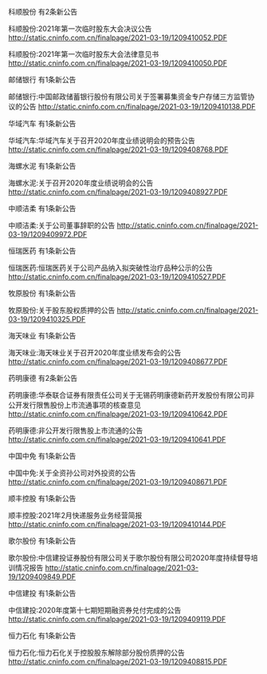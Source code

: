 科顺股份 有2条新公告 

科顺股份:2021年第一次临时股东大会决议公告 http://static.cninfo.com.cn/finalpage/2021-03-19/1209410052.PDF 

科顺股份:2021年第一次临时股东大会法律意见书 http://static.cninfo.com.cn/finalpage/2021-03-19/1209410050.PDF 

邮储银行 有1条新公告 

邮储银行:中国邮政储蓄银行股份有限公司关于签署募集资金专户存储三方监管协议的公告 http://static.cninfo.com.cn/finalpage/2021-03-19/1209410138.PDF 

华域汽车 有1条新公告 

华域汽车:华域汽车关于召开2020年度业绩说明会的预告公告 http://static.cninfo.com.cn/finalpage/2021-03-19/1209408768.PDF 

海螺水泥 有1条新公告 

海螺水泥:关于召开2020年度业绩说明会的公告 http://static.cninfo.com.cn/finalpage/2021-03-19/1209408927.PDF 

中顺洁柔 有1条新公告 

中顺洁柔:关于公司董事辞职的公告 http://static.cninfo.com.cn/finalpage/2021-03-19/1209409972.PDF 

恒瑞医药 有1条新公告 

恒瑞医药:恒瑞医药关于公司产品纳入拟突破性治疗品种公示的公告 http://static.cninfo.com.cn/finalpage/2021-03-19/1209410527.PDF 

牧原股份 有1条新公告 

牧原股份:关于股东股权质押的公告 http://static.cninfo.com.cn/finalpage/2021-03-19/1209410325.PDF 

海天味业 有1条新公告 

海天味业:海天味业关于召开2020年度业绩发布会的公告 http://static.cninfo.com.cn/finalpage/2021-03-19/1209408677.PDF 

药明康德 有2条新公告 

药明康德:华泰联合证券有限责任公司关于无锡药明康德新药开发股份有限公司非公开发行限售股份上市流通事项的核查意见 http://static.cninfo.com.cn/finalpage/2021-03-19/1209410642.PDF 

药明康德:非公开发行限售股上市流通的公告 http://static.cninfo.com.cn/finalpage/2021-03-19/1209410641.PDF 

中国中免 有1条新公告 

中国中免:关于全资孙公司对外投资的公告 http://static.cninfo.com.cn/finalpage/2021-03-19/1209408671.PDF 

顺丰控股 有1条新公告 

顺丰控股:2021年2月快递服务业务经营简报 http://static.cninfo.com.cn/finalpage/2021-03-19/1209410144.PDF 

歌尔股份 有1条新公告 

歌尔股份:中信建投证券股份有限公司关于歌尔股份有限公司2020年度持续督导培训情况报告 http://static.cninfo.com.cn/finalpage/2021-03-19/1209409849.PDF 

中信建投 有1条新公告 

中信建投:2020年度第十七期短期融资券兑付完成的公告 http://static.cninfo.com.cn/finalpage/2021-03-19/1209409119.PDF 

恒力石化 有1条新公告 

恒力石化:恒力石化关于控股股东解除部分股份质押的公告 http://static.cninfo.com.cn/finalpage/2021-03-19/1209408815.PDF 

